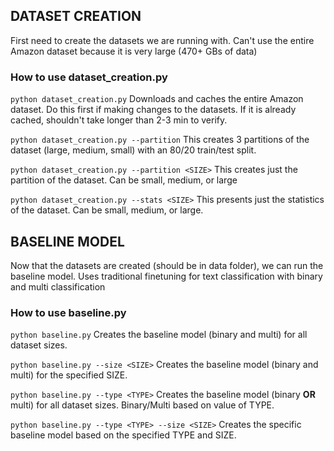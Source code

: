 ## DATASET CREATION

First need to create the datasets we are running with. Can't use the entire Amazon dataset because it is very large (470+ GBs of data)

### How to use dataset_creation.py

`python dataset_creation.py` Downloads and caches the entire Amazon dataset. Do this first if making changes to the datasets. If it is already cached, shouldn't take longer than 2-3 min to verify.

`python dataset_creation.py --partition` This creates 3 partitions of the dataset (large, medium, small) with an 80/20 train/test split. 

`python dataset_creation.py --partition <SIZE>` This creates just the <SIZE> partition of the dataset. Can be small, medium, or large

`python dataset_creation.py --stats <SIZE>` This presents just the statistics of the <SIZE> dataset. Can be small, medium, or large.


## BASELINE MODEL

Now that the datasets are created (should be in data folder), we can run the baseline model. Uses traditional finetuning for text classification with binary and multi classification

### How to use baseline.py

`python baseline.py` Creates the baseline model (binary and multi) for all dataset sizes.

`python baseline.py --size <SIZE>` Creates the baseline model (binary and multi) for the specified SIZE.

`python baseline.py --type <TYPE>` Creates the baseline model (binary __OR__ multi) for all dataset sizes. Binary/Multi based on value of TYPE.

`python baseline.py --type <TYPE> --size <SIZE>` Creates the specific baseline model based on the specified TYPE and SIZE.